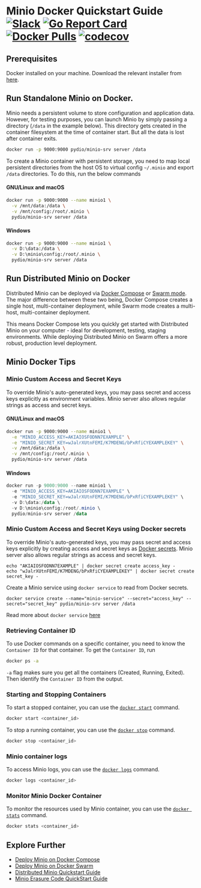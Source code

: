 # Minio Docker Quickstart Guide [![Slack](https://slack.minio.io/slack?type=svg)](https://slack.minio.io) [![Go Report Card](https://goreportcard.com/badge/pydio/minio-srv)](https://goreportcard.com/report/pydio/minio-srv) [![Docker Pulls](https://img.shields.io/docker/pulls/pydio/minio-srv.svg?maxAge=604800)](https://hub.docker.com/r/pydio/minio-srv/) [![codecov](https://codecov.io/gh/pydio/minio-srv/branch/master/graph/badge.svg)](https://codecov.io/gh/pydio/minio-srv)

## Prerequisites
Docker installed on your machine. Download the relevant installer from [here](https://www.docker.com/community-edition#/download).

## Run Standalone Minio on Docker.
Minio needs a persistent volume to store configuration and application data. However, for testing purposes, you can launch Minio by simply passing a directory (`/data` in the example below). This directory gets created in the container filesystem at the time of container start. But all the data is lost after container exits.

```sh
docker run -p 9000:9000 pydio/minio-srv server /data
```

To create a Minio container with persistent storage, you need to map local persistent directories from the host OS to virtual config `~/.minio` and export `/data` directories. To do this, run the below commands

#### GNU/Linux and macOS
```sh
docker run -p 9000:9000 --name minio1 \
  -v /mnt/data:/data \
  -v /mnt/config:/root/.minio \
  pydio/minio-srv server /data
```

#### Windows
```sh
docker run -p 9000:9000 --name minio1 \
  -v D:\data:/data \
  -v D:\minio\config:/root/.minio \
  pydio/minio-srv server /data
```

## Run Distributed Minio on Docker
Distributed Minio can be deployed via [Docker Compose](https://docs.minio.io/docs/deploy-minio-on-docker-compose) or [Swarm mode](https://docs.minio.io/docs/deploy-minio-on-docker-swarm). The major difference between these two being, Docker Compose creates a single host, multi-container deployment, while Swarm mode creates a multi-host, multi-container deployment.

This means Docker Compose lets you quickly get started with Distributed Minio on your computer - ideal for development, testing, staging environments. While deploying Distributed Minio on Swarm offers a more robust, production level deployment.

## Minio Docker Tips

### Minio Custom Access and Secret Keys
To override Minio's auto-generated keys, you may pass secret and access keys explicitly as environment variables. Minio server also allows regular strings as access and secret keys.

#### GNU/Linux and macOS
```sh
docker run -p 9000:9000 --name minio1 \
  -e "MINIO_ACCESS_KEY=AKIAIOSFODNN7EXAMPLE" \
  -e "MINIO_SECRET_KEY=wJalrXUtnFEMI/K7MDENG/bPxRfiCYEXAMPLEKEY" \
  -v /mnt/data:/data \
  -v /mnt/config:/root/.minio \
  pydio/minio-srv server /data
```

#### Windows
```powershell
docker run -p 9000:9000 --name minio1 \
  -e "MINIO_ACCESS_KEY=AKIAIOSFODNN7EXAMPLE" \
  -e "MINIO_SECRET_KEY=wJalrXUtnFEMI/K7MDENG/bPxRfiCYEXAMPLEKEY" \
  -v D:\data:/data \
  -v D:\minio\config:/root/.minio \
  pydio/minio-srv server /data
```

### Minio Custom Access and Secret Keys using Docker secrets
To override Minio's auto-generated keys, you may pass secret and access keys explicitly by creating access and secret keys as [Docker secrets](https://docs.docker.com/engine/swarm/secrets/). Minio server also allows regular strings as access and secret keys.

```
echo "AKIAIOSFODNN7EXAMPLE" | docker secret create access_key -
echo "wJalrXUtnFEMI/K7MDENG/bPxRfiCYEXAMPLEKEY" | docker secret create secret_key -
```

Create a Minio service using `docker service` to read from Docker secrets.
```
docker service create --name="minio-service" --secret="access_key" --secret="secret_key" pydio/minio-srv server /data
```

Read more about `docker service` [here](https://docs.docker.com/engine/swarm/how-swarm-mode-works/services/)

### Retrieving Container ID
To use Docker commands on a specific container, you need to know the `Container ID` for that container. To get the `Container ID`, run

```sh
docker ps -a
```

`-a` flag makes sure you get all the containers (Created, Running, Exited). Then identify the `Container ID` from the output.

### Starting and Stopping Containers
To start a stopped container, you can use the [`docker start`](https://docs.docker.com/engine/reference/commandline/start/) command.

```sh
docker start <container_id>
```

To stop a running container, you can use the [`docker stop`](https://docs.docker.com/engine/reference/commandline/stop/) command.
```sh
docker stop <container_id>
```

### Minio container logs
To access Minio logs, you can use the [`docker logs`](https://docs.docker.com/engine/reference/commandline/logs/) command.

```sh
docker logs <container_id>
```

### Monitor Minio Docker Container
To monitor the resources used by Minio container, you can use the [`docker stats`](https://docs.docker.com/engine/reference/commandline/stats/) command.

```sh
docker stats <container_id>
```

## Explore Further

* [Deploy Minio on Docker Compose](https://docs.minio.io/docs/deploy-minio-on-docker-compose)
* [Deploy Minio on Docker Swarm](https://docs.minio.io/docs/deploy-minio-on-docker-swarm)
* [Distributed Minio Quickstart Guide](https://docs.minio.io/docs/distributed-minio-quickstart-guide)
* [Minio Erasure Code QuickStart Guide](https://docs.minio.io/docs/minio-erasure-code-quickstart-guide)
